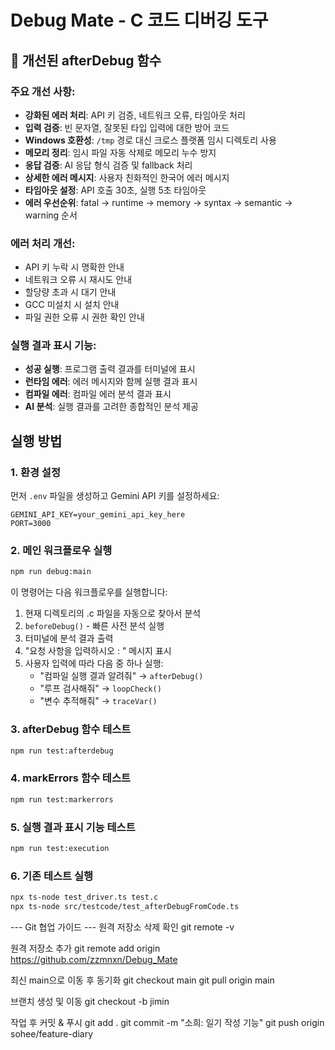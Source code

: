 # Debug Mate - C 코드 디버깅 도구

## 🚀 개선된 afterDebug 함수

### 주요 개선 사항:
- **강화된 에러 처리**: API 키 검증, 네트워크 오류, 타임아웃 처리
- **입력 검증**: 빈 문자열, 잘못된 타입 입력에 대한 방어 코드
- **Windows 호환성**: `/tmp` 경로 대신 크로스 플랫폼 임시 디렉토리 사용
- **메모리 정리**: 임시 파일 자동 삭제로 메모리 누수 방지
- **응답 검증**: AI 응답 형식 검증 및 fallback 처리
- **상세한 에러 메시지**: 사용자 친화적인 한국어 에러 메시지
- **타임아웃 설정**: API 호출 30초, 실행 5초 타임아웃
- **에러 우선순위**: fatal → runtime → memory → syntax → semantic → warning 순서

### 에러 처리 개선:
- API 키 누락 시 명확한 안내
- 네트워크 오류 시 재시도 안내
- 할당량 초과 시 대기 안내
- GCC 미설치 시 설치 안내
- 파일 권한 오류 시 권한 확인 안내

### 실행 결과 표시 기능:
- **성공 실행**: 프로그램 출력 결과를 터미널에 표시
- **런타임 에러**: 에러 메시지와 함께 실행 결과 표시
- **컴파일 에러**: 컴파일 에러 분석 결과 표시
- **AI 분석**: 실행 결과를 고려한 종합적인 분석 제공

## 실행 방법

### 1. 환경 설정
먼저 `.env` 파일을 생성하고 Gemini API 키를 설정하세요:
```
GEMINI_API_KEY=your_gemini_api_key_here
PORT=3000
```

### 2. 메인 워크플로우 실행
```bash
npm run debug:main
```

이 명령어는 다음 워크플로우를 실행합니다:
1. 현재 디렉토리의 .c 파일을 자동으로 찾아서 분석
2. `beforeDebug()` - 빠른 사전 분석 실행
3. 터미널에 분석 결과 출력
4. "요청 사항을 입력하시오 : " 메시지 표시
5. 사용자 입력에 따라 다음 중 하나 실행:
   - "컴파일 실행 결과 알려줘" → `afterDebug()`
   - "루프 검사해줘" → `loopCheck()`
   - "변수 추적해줘" → `traceVar()`

### 3. afterDebug 함수 테스트
```bash
npm run test:afterdebug
```

### 4. markErrors 함수 테스트
```bash
npm run test:markerrors
```

### 5. 실행 결과 표시 기능 테스트
```bash
npm run test:execution
```

### 6. 기존 테스트 실행
```bash
npx ts-node test_driver.ts test.c
npx ts-node src/testcode/test_afterDebugFromCode.ts
```

--- Git 협업 가이드 ---
원격 저장소 삭제 확인
 git remote -v 

원격 저장소 추가
 git remote add origin https://github.com/zzmnxn/Debug_Mate

 최신 main으로 이동 후 동기화
git checkout main
git pull origin main

브랜치 생성 및 이동
 git checkout -b jimin

작업 후 커밋 & 푸시
git add .
git commit -m "소희: 일기 작성 기능"
git push origin sohee/feature-diary


